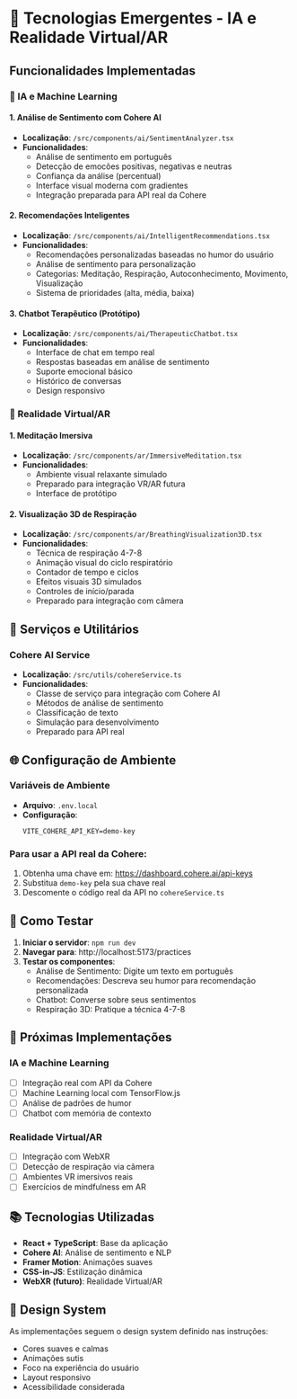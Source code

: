 # 🤖 Tecnologias Emergentes - IA e Realidade Virtual/AR

## Funcionalidades Implementadas

### 🧠 IA e Machine Learning

#### 1. Análise de Sentimento com Cohere AI
- **Localização**: `/src/components/ai/SentimentAnalyzer.tsx`
- **Funcionalidades**:
  - Análise de sentimento em português
  - Detecção de emocões positivas, negativas e neutras
  - Confiança da análise (percentual)
  - Interface visual moderna com gradientes
  - Integração preparada para API real da Cohere

#### 2. Recomendações Inteligentes
- **Localização**: `/src/components/ai/IntelligentRecommendations.tsx`
- **Funcionalidades**:
  - Recomendações personalizadas baseadas no humor do usuário
  - Análise de sentimento para personalização
  - Categorias: Meditação, Respiração, Autoconhecimento, Movimento, Visualização
  - Sistema de prioridades (alta, média, baixa)

#### 3. Chatbot Terapêutico (Protótipo)
- **Localização**: `/src/components/ai/TherapeuticChatbot.tsx`
- **Funcionalidades**:
  - Interface de chat em tempo real
  - Respostas baseadas em análise de sentimento
  - Suporte emocional básico
  - Histórico de conversas
  - Design responsivo

### 🥽 Realidade Virtual/AR

#### 1. Meditação Imersiva
- **Localização**: `/src/components/ar/ImmersiveMeditation.tsx`
- **Funcionalidades**:
  - Ambiente visual relaxante simulado
  - Preparado para integração VR/AR futura
  - Interface de protótipo

#### 2. Visualização 3D de Respiração
- **Localização**: `/src/components/ar/BreathingVisualization3D.tsx`
- **Funcionalidades**:
  - Técnica de respiração 4-7-8
  - Animação visual do ciclo respiratório
  - Contador de tempo e ciclos
  - Efeitos visuais 3D simulados
  - Controles de início/parada
  - Preparado para integração com câmera

## 🔧 Serviços e Utilitários

### Cohere AI Service
- **Localização**: `/src/utils/cohereService.ts`
- **Funcionalidades**:
  - Classe de serviço para integração com Cohere AI
  - Métodos de análise de sentimento
  - Classificação de texto
  - Simulação para desenvolvimento
  - Preparado para API real

## 🌐 Configuração de Ambiente

### Variáveis de Ambiente
- **Arquivo**: `.env.local`
- **Configuração**:
  ```
  VITE_COHERE_API_KEY=demo-key
  ```

### Para usar a API real da Cohere:
1. Obtenha uma chave em: https://dashboard.cohere.ai/api-keys
2. Substitua `demo-key` pela sua chave real
3. Descomente o código real da API no `cohereService.ts`

## 📱 Como Testar

1. **Iniciar o servidor**: `npm run dev`
2. **Navegar para**: http://localhost:5173/practices
3. **Testar os componentes**:
   - Análise de Sentimento: Digite um texto em português
   - Recomendações: Descreva seu humor para recomendação personalizada
   - Chatbot: Converse sobre seus sentimentos
   - Respiração 3D: Pratique a técnica 4-7-8

## 🚀 Próximas Implementações

### IA e Machine Learning
- [ ] Integração real com API da Cohere
- [ ] Machine Learning local com TensorFlow.js
- [ ] Análise de padrões de humor
- [ ] Chatbot com memória de contexto

### Realidade Virtual/AR
- [ ] Integração com WebXR
- [ ] Detecção de respiração via câmera
- [ ] Ambientes VR imersivos reais
- [ ] Exercícios de mindfulness em AR

## 📚 Tecnologias Utilizadas

- **React + TypeScript**: Base da aplicação
- **Cohere AI**: Análise de sentimento e NLP
- **Framer Motion**: Animações suaves
- **CSS-in-JS**: Estilização dinâmica
- **WebXR (futuro)**: Realidade Virtual/AR

## 🎨 Design System

As implementações seguem o design system definido nas instruções:
- Cores suaves e calmas
- Animações sutis
- Foco na experiência do usuário
- Layout responsivo
- Acessibilidade considerada
